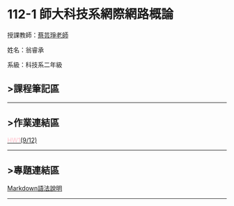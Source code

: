 # 112-1 師大科技系網際網路概論

授課教師：[蔡芸琤老師](https://github.com/pecu)

姓名：翁睿承

系級：科技系二年級

## >課程筆記區
***
## >作業連結區
<a href="file:///C:/Users/User/OneDrive/%E6%96%87%E4%BB%B6/GitHub/MY%20WEB/index.html"><font color=#FFC0CB>HW1</font>(9/12)</a>
***
## >專題連結區
<a href="https://markdown.tw/">Markdown語法說明</a>
***
